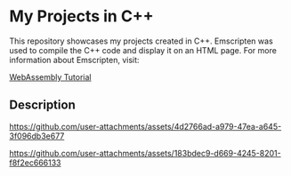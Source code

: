 <h1>My Projects in C++</h1>
This repository showcases my projects created in C++.
Emscripten was used to compile the C++ code and display it on an HTML page. For more information about Emscripten, visit:

<a href="https://www.youtube.com/watch?v=_8T9T6MQ1fU&list=PLysLvOneEETPM_YbEyZcJ35_3pSdrj33O">WebAssembly Tutorial</a>

<h2>Description</h2>

 
https://github.com/user-attachments/assets/4d2766ad-a979-47ea-a645-3f096db3e677

    
    

https://github.com/user-attachments/assets/183bdec9-d669-4245-8201-f8f2ec666133



